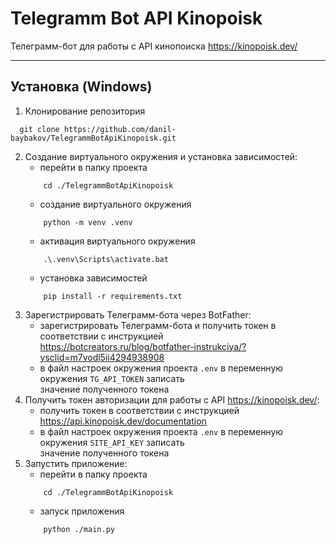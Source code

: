 # Telegramm Bot API Kinopoisk
Телеграмм-бот для работы с API кинопоиска <https://kinopoisk.dev/>

***

## Установка (Windows)

1. Клонирование репозитория  
```console 
  git clone https://github.com/danil-baybakov/TelegrammBotApiKinopoisk.git
```
2. Создание виртуального окружения и установка зависимостей:  
    * перейти в папку проекта  
    ```console
        cd ./TelegrammBotApiKinopoisk
    ``` 
    * создание виртуального окружения  
    ```console
        python -m venv .venv
    ``` 
    * активация виртуального окружения  
    ```console
        .\.venv\Scripts\activate.bat
    ``` 
    * установка зависимостей 
    ```console
        pip install -r requirements.txt
    ``` 
3. Зарегистрировать Телеграмм-бота через BotFather:
    * зарегистрировать Телеграмм-бота и получить токен в соответствии с инструкцией  
      <https://botcreators.ru/blog/botfather-instrukciya/?ysclid=m7vodl5ii4294938908>
    * в файл настроек окружения проекта `.env` в переменную окружения `TG_API_TOKEN` записать  
      значение полученного токена
4. Получить токен авторизации для работы с API <https://kinopoisk.dev/>:
    * получить токен в соответствии с инструкцией  
      <https://api.kinopoisk.dev/documentation>
    * в файл настроек окружения проекта `.env` в переменную окружения `SITE_API_KEY` записать  
      значение полученного токена
5. Запустить приложение:
    * перейти в папку проекта  
    ```console
        cd ./TelegrammBotApiKinopoisk
    ``` 
    * запуск приложения 
    ```console
        python ./main.py
    ``` 
   

   
   
